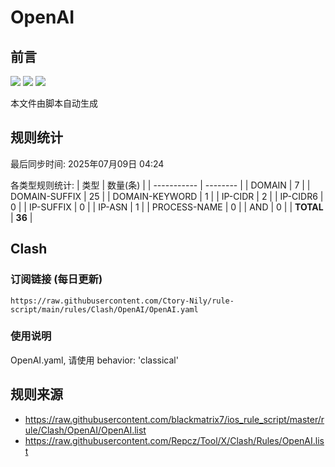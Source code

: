 # OpenAI

## 前言
![](https://img.shields.io/badge/%E4%B8%8B%E8%BD%BD%E8%A7%84%E5%88%99-%E5%90%88%E5%B9%B6%E8%A7%84%E5%88%99-blue) ![](https://img.shields.io/badge/%E7%BB%9F%E8%AE%A1%E6%95%B0%E9%87%8F-green) ![](https://img.shields.io/badge/%E7%94%9F%E6%88%90%E8%AE%A2%E9%98%85-8A2BE2)

本文件由脚本自动生成

## 规则统计
最后同步时间: 2025年07月09日 04:24

各类型规则统计:
| 类型        | 数量(条) |
| ----------- | -------- |
| DOMAIN       | 7        | 
| DOMAIN-SUFFIX | 25       | 
| DOMAIN-KEYWORD | 1        | 
| IP-CIDR      | 2        | 
| IP-CIDR6     | 0        | 
| IP-SUFFIX    | 0        | 
| IP-ASN       | 1        | 
| PROCESS-NAME | 0        | 
| AND          | 0        | 
| **TOTAL** | **36** | 
## Clash

### 订阅链接 (每日更新)
```
https://raw.githubusercontent.com/Ctory-Nily/rule-script/main/rules/Clash/OpenAI/OpenAI.yaml
```

### 使用说明
OpenAI.yaml, 请使用 behavior: 'classical'

## 规则来源
- https://raw.githubusercontent.com/blackmatrix7/ios_rule_script/master/rule/Clash/OpenAI/OpenAI.list 
- https://raw.githubusercontent.com/Repcz/Tool/X/Clash/Rules/OpenAI.list 
